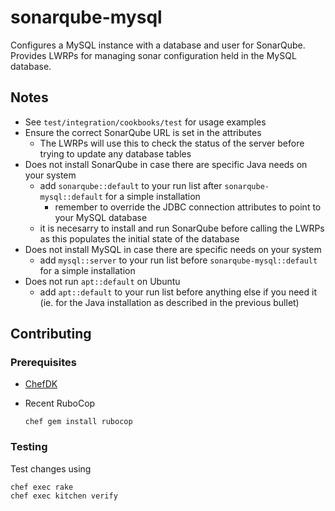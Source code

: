 # sonarqube-mysql

Configures a MySQL instance with a database and user for SonarQube. Provides LWRPs for managing sonar configuration held in the MySQL database.

## Notes

- See `test/integration/cookbooks/test` for usage examples
- Ensure the correct SonarQube URL is set in the attributes
  - The LWRPs will use this to check the status of the server before trying to update any database tables
- Does not install SonarQube in case there are specific Java needs on your system
  - add `sonarqube::default` to your run list after `sonarqube-mysql::default` for a simple installation
    - remember to override the JDBC connection attributes to point to your MySQL database
  - it is necesarry to install and run SonarQube before calling the LWRPs as this populates the initial state of the database
- Does not install MySQL in case there are specific needs on your system
  - add `mysql::server` to your run list before `sonarqube-mysql::default` for a simple installation
- Does not run `apt::default` on Ubuntu
  - add `apt::default` to your run list before anything else if you need it (ie. for the Java installation as described in the previous bullet)

## Contributing

### Prerequisites

- [ChefDK](http://downloads.getchef.com/chef-dk/ "ChefDK")
- Recent RuboCop
  
  ```
  chef gem install rubocop
  ```

### Testing

Test changes using

```
chef exec rake
chef exec kitchen verify
```


